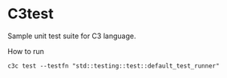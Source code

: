 # C3test
Sample unit test suite for C3 language.

How to run
```
c3c test --testfn "std::testing::test::default_test_runner"
```


